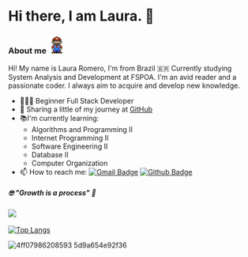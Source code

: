 # Hi there, I am Laura. 👋
### About me <img src="https://github.com/gstvds/gstvds/blob/master/assets/mario.gif" width="35px">
Hi! My name is Laura Romero, I'm from Brazil 🇧🇷 Currently studying System Analysis and Development at FSPOA. 
I'm an avid reader and a passionate coder. I always aim to acquire and develop new knowledge.

-  👩🏻‍💻 Beginner Full Stack Developer
- 🎯  Sharing a little of my journey at [GitHub](https://github.com/lauraromerosantos?tab=repositories)
- 📚I'm currently learning:
	-   Algorithms and Programming II
	-   Internet Programming II
	-  Software Engineering II
	-   Database II
	-  Computer Organization
- 📫 How to reach me: [![Gmail Badge](https://img.shields.io/badge/-Gmail-c14438?style=flat-square&logo=Gmail&logoColor=white&link=mailto:laauraromero.s@gmail.com)](mailto:laauraromero.s@gmail.com)
[![Github Badge](https://img.shields.io/badge/-Github-242A2D?style=flat-square&logo=Github&logoColor=white&link=https://github.com/lauraromerosantos?tab=repositories)](https://github.com/lauraromerosantos?tab=repositories)

#####  🤓 "Growth is a process" 🧠

![](https://komarev.com/ghpvc/?username=lauraromerosantos&color=ff69b4)

[![Top Langs](https://github-readme-stats.vercel.app/api/top-langs/?username=lauraromerosantos&layout=compact)](https://github.com/lauraromerosantos/github-readme-Estatísticas)

![4ff07986208593 5d9a654e92f36](https://user-images.githubusercontent.com/13490305/87845761-8fbbe600-c8a0-11ea-9d25-0244f35647f2.gif)
